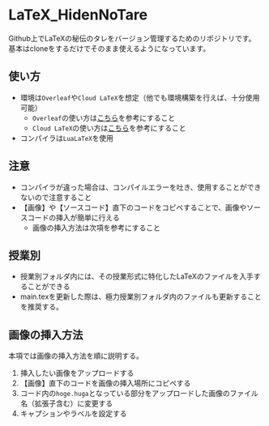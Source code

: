 # LaTeX_HidenNoTare
Github上でLaTeXの秘伝のタレをバージョン管理するためのリポジトリです。
基本はcloneをするだけでそのまま使えるようになっています。

## 使い方
- 環境は`Overleaf`や`Cloud LaTeX`を想定（他でも環境構築を行えば、十分使用可能）
  - `Overleaf`の使い方は[こちら](https://ja.overleaf.com/learn/how-to/How_to_make_comments_in_an_Overleaf_LaTeX_project)を参考にすること
  - `Cloud LaTeX`の使い方は[こちら](https://cloudlatex.io/how-to-use-cl)を参考にすること
- コンパイラは`LuaLaTeX`を使用

## 注意
- コンパイラが違った場合は、コンパイルエラーを吐き、使用することができないので注意すること
- 【画像】や【ソースコード】直下のコードをコピペすることで、画像やソースコードの挿入が簡単に行える
  - 画像の挿入方法は次項を参考にすること

## 授業別
- 授業別フォルダ内には、その授業形式に特化したLaTeXのファイルを入手することができる
- main.texを更新した際は、極力授業別フォルダ内のファイルも更新することを推奨する。

## 画像の挿入方法
本項では画像の挿入方法を順に説明する。
1. 挿入したい画像をアップロードする
2. 【画像】直下のコードを画像の挿入場所にコピペする
3. コード内の`hoge.huga`となっている部分をアップロードした画像のファイル名（拡張子含む）に変更する
4. キャプションやラベルを設定する
